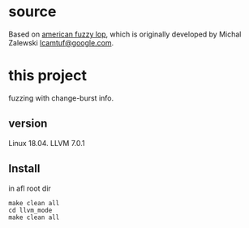 # source
Based on [american fuzzy lop](https://github.com/google/AFL), which is originally developed by Michal Zalewski <lcamtuf@google.com>.

# this project

fuzzing with change-burst info.

## version
Linux 18.04. LLVM 7.0.1

## Install
in afl root dir

    make clean all
    cd llvm_mode
    make clean all


